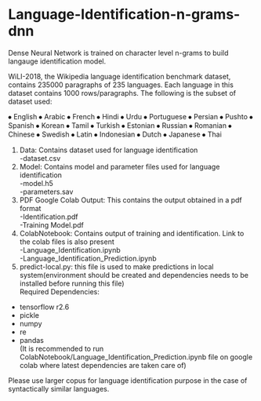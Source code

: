 # Language-Identification-n-grams-dnn

Dense Neural Network is trained on character level n-grams to build langauge identification model.</br>

WiLI-2018, the Wikipedia language identification benchmark dataset, contains 235000 paragraphs of 235 languages. Each language in this dataset contains 1000 rows/paragraphs. The following is the subset of dataset used:

⦁ English ⦁ Arabic ⦁ French ⦁ Hindi ⦁ Urdu ⦁ Portuguese ⦁ Persian ⦁ Pushto ⦁ Spanish ⦁ Korean ⦁ Tamil ⦁ Turkish ⦁ Estonian ⦁ Russian ⦁ Romanian ⦁ Chinese ⦁ Swedish ⦁ Latin ⦁ Indonesian ⦁ Dutch ⦁ Japanese ⦁ Thai

1. Data: Contains dataset used for language identification</br>
-dataset.csv</br>
2. Model: Contains model and parameter files used for language identification</br>
-model.h5</br>
-parameters.sav</br>
3. PDF Google Colab Output: This contains the output obtained in a pdf format</br>
-Identification.pdf</br>
-Training Model.pdf</br>
4. ColabNotebook: Contains output of training and identification. Link to the colab files is also present</br>
-Language_Identification.ipynb</br>
-Language_Identification_Prediction.ipynb</br>
5. predict-local.py: this file is used to make predictions in local system(environment should be created and dependencies needs to be installed before running this file)</br>
Required Dependencies:
- tensorflow r2.6
- pickle
- numpy
- re
- pandas</br>
(It is recommended to run ColabNotebook/Language_Identification_Prediction.ipynb file on google colab where latest dependencies are taken care of)</br>

Please use larger copus for language identification purpose in the case of syntactically similar languages.



